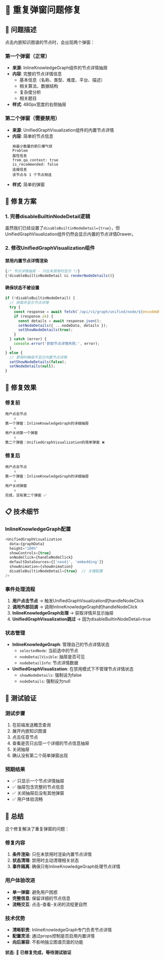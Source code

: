 # 🔧 重复弹窗问题修复

## 🎯 问题描述

点击内嵌知识图谱的节点时，会出现两个弹窗：

### 第一个弹窗（正常）
- **来源**: InlineKnowledgeGraph组件的节点详情抽屉
- **内容**: 完整的节点详情信息
  - 基本信息（名称、类型、难度、平台、描述）
  - 相关算法、数据结构
  - 复杂度分析
  - 相关题目
- **样式**: 480px宽度的右侧抽屉

### 第二个弹窗（需要禁用）
- **来源**: UnifiedGraphVisualization组件的内置节点详情
- **内容**: 简单的节点信息
  ```
  用最少数量的箭引爆气球
  Problem
  属性信息
  from_qa_context: true
  is_recommended: false
  连接信息
  该节点与 1 个节点相连
  ```
- **样式**: 简单的弹窗

## 🔧 修复方案

### 1. 完善disableBuiltinNodeDetail逻辑

虽然我们已经设置了`disableBuiltinNodeDetail={true}`，但UnifiedGraphVisualization组件仍然会显示内置的节点详情Drawer。

### 2. 修改UnifiedGraphVisualization组件

#### 禁用内置节点详情渲染
```typescript
{/* 节点详情抽屉 - 只在未禁用时显示 */}
{!disableBuiltinNodeDetail && renderNodeDetails()}
```

#### 确保状态不被设置
```typescript
if (!disableBuiltinNodeDetail) {
  // 获取并显示节点详情
  try {
    const response = await fetch(`/api/v1/graph/unified/node/${encodeURIComponent(nodeData.id)}/details?node_type=${nodeData.type}`);
    if (response.ok) {
      const details = await response.json();
      setNodeDetails({ ...nodeData, details });
      setShowNodeDetails(true);
    }
  } catch (error) {
    console.error('获取节点详情失败:', error);
  }
} else {
  // 禁用时确保不显示内置节点详情
  setShowNodeDetails(false);
  setNodeDetails(null);
}
```

## 🎯 修复效果

### 修复前
```
用户点击节点
    ↓
第一个弹窗：InlineKnowledgeGraph的详细抽屉
    ↓
用户关闭第一个弹窗
    ↓
第二个弹窗：UnifiedGraphVisualization的简单弹窗 ❌
```

### 修复后
```
用户点击节点
    ↓
第一个弹窗：InlineKnowledgeGraph的详细抽屉
    ↓
用户关闭弹窗
    ↓
完成，没有第二个弹窗 ✅
```

## 📋 技术细节

### InlineKnowledgeGraph配置
```typescript
<UnifiedGraphVisualization
  data={graphData}
  height="100%"
  showControls={true}
  onNodeClick={handleNodeClick}
  defaultDataSources={['neo4j', 'embedding']}
  showAnimation={showAnimation}
  disableBuiltinNodeDetail={true}  // 关键配置
/>
```

### 事件处理流程
1. **用户点击节点** → 触发UnifiedGraphVisualization的handleNodeClick
2. **调用外部回调** → 调用InlineKnowledgeGraph的handleNodeClick
3. **InlineKnowledgeGraph处理** → 获取详情并显示抽屉
4. **UnifiedGraphVisualization跳过** → 因为disableBuiltinNodeDetail=true

### 状态管理
- **InlineKnowledgeGraph**: 管理自己的节点详情状态
  - `selectedNode`: 当前选中的节点
  - `nodeDetailVisible`: 抽屉是否可见
  - `nodeDetailInfo`: 节点详情数据
- **UnifiedGraphVisualization**: 在禁用模式下不管理节点详情状态
  - `showNodeDetails`: 强制设为false
  - `nodeDetails`: 强制设为null

## 🚀 测试验证

### 测试步骤
1. 在前端发送概念查询
2. 展开内嵌知识图谱
3. 点击任意节点
4. 查看是否只出现一个详细的节点信息抽屉
5. 关闭抽屉
6. 确认没有第二个简单弹窗出现

### 预期结果
- ✅ 只显示一个节点详情抽屉
- ✅ 抽屉包含完整的节点信息
- ✅ 关闭抽屉后没有其他弹窗
- ✅ 用户体验流畅

## 🎉 总结

这个修复解决了重复弹窗的问题：

### 修复内容
1. **条件渲染**: 只在未禁用时渲染内置节点详情
2. **状态清理**: 禁用时主动清理相关状态
3. **事件隔离**: 确保只有InlineKnowledgeGraph处理节点详情

### 用户体验改进
- **单一弹窗**: 避免用户困惑
- **完整信息**: 保留详细的节点信息
- **流畅交互**: 点击-查看-关闭的流程更自然

### 技术优势
- **清晰职责**: InlineKnowledgeGraph专门负责节点详情
- **配置灵活**: 通过props控制是否启用内置详情
- **向后兼容**: 不影响独立图谱页面的功能

**状态**: 🎯 **已修复完成，等待测试验证**
